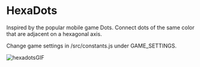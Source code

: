 # HexaDots
Inspired by the popular mobile game Dots. Connect dots of the same color that are adjacent on a hexagonal axis.

Change game settings in /src/constants.js under GAME_SETTINGS.

![hexadotsGIF](https://user-images.githubusercontent.com/27249471/156486452-e757d49f-de61-44ba-b1dd-14d762976a89.gif)
